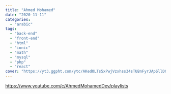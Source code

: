```yaml
---
title: "Ahmed Mohamed"
date: "2020-11-11"
categories:
  - "arabic"
tags:
  - "back-end"
  - "front-end"
  - "html"
  - "ionic"
  - "math"
  - "mysql"
  - "php"
  - "react"
cover: "https://yt3.ggpht.com/ytc/AKedOLTs5xPwjVzxhss34sTUBnFyrJApSllD0pa3oQaOhw=s88-c-k-c0x00ffffff-no-rj"
---
```


https://www.youtube.com/c/AhmedMohamedDev/playlists
